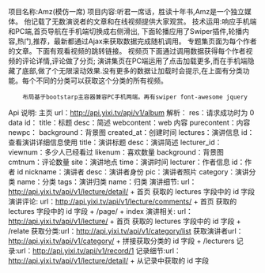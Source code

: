 项目名称:Amz(模仿一席)
项目内容:听君一席话，胜读十年书,Amz是一个独立媒体。
        他记载了无数演说者的文章和在线视频提供大家观赏。
技术运用:响应手机端和PC端,首页导航在手机端切换成右侧滑出,
        下面轮播应用了Swiper插件,轮播内容,热门,推荐，最新都通过Ajax来获取数据完成随机调用。
        专题集页面为每个作者的文章。下面有观看视频的跳转链接。
        视频页下面通过调用数据获得每个作者视频的评论详情,评论做了分页;
        演讲集页在PC端运用了点击加载更多,而在手机端隐藏了底部,做了个无限滚动效果.没有更多的数据让加载时会提示,在上面有分类功能。每个不同的分类可以获取这个分类的所有视频。

        布局基于bootstarp主容器兼容PC手机两端。再有swiper font-awesome jquery
Api 说明:
        主页 url：http://api.yixi.tv/api/v1/album
        解析：
            res：请求成功时为 0
            data
            id：
            title：标题
            desc：简述
            webcontent：web 内容
            purecontent：内容
            newpc：
            background：背景图
            created_at：创建时间
            lectures：演讲信息
            id：查看演讲详细信息使用
            title：演讲标题
            desc：演讲简述
            lecturer_id：
            viewnum：多少人已经看过
            likenum：喜欢数量
            background：背景图
            cmtnum：评论数量
            site：演讲地点
            time：演讲时间
            lecturer：作者信息
            id：作者 id
            nickname：演讲者
            desc：演讲者身份
            pic：演讲者照片
            category：演讲分类
            name：分类
            tags：演讲归类
            name：归类
            演讲细节: url：http://api.yixi.tv/api/v1/lecture/detail/ + 首页 获取的 lectures 字段中的 id 字段
            演讲评论:
            url：http://api.yixi.tv/api/v1/lecture/comments/ + 首页 获取的 lectures 字段中的 id 字段 + /page/ + index
            演讲相关: url：http://api.yixi.tv/api/v1/lecture/ + 首页 获取的 lectures 字段中的 id 字段 + /relate
            获取分类:url：http://api.yixi.tv/api/v1/category/list
            获取演讲者url：http://api.yixi.tv/api/v1/category/ + 拼接获取分类的 id 字段 + /lecturers
            记录:url：http://api.yixi.tv/api/v1/record/1
            记录细节:url：http://api.yixi.tv/api/v1/lecture/detail/ + 从记录中获取的 id 字段